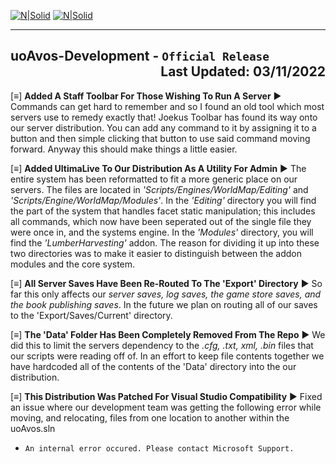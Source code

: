 ﻿[![N|Solid](http://uoavocation.net/portal/site_image/logo_05.png)](http://www.uoavocation.net)
[![N|Solid](http://uoavocation.net/portal/site_image/text_0002.png)](http://www.uoavocation.net)
***
## uoAvos-Development - `Official Release` <div align="Right">Last Updated: 03/11/2022</div>

[≡] **Added A Staff Toolbar For Those Wishing To Run A Server**
► Commands can get hard to remember and so I found an old tool which most servers use to remedy exactly that! Joekus Toolbar has found its way onto our server distribution. You can add any command to it by assigning it to a button and then simple clicking that button to use said command moving forward. Anyway this should make things a little easier.

[≡] **Added UltimaLive To Our Distribution As A Utility For Admin**
► The entire system has been reformatted to fit a more generic place on our servers. The files are located in *'Scripts/Engines/WorldMap/Editing'*  and *'Scripts/Engine/WorldMap/Modules'*. In the *'Editing'* directory you will find the part of the system that handles facet static manipulation; this includes all commands, which now have been seperated out of the single file they were once in, and the systems engine. In the *'Modules'* directory, you will find the *'LumberHarvesting'* addon. The reason for dividing it up into these two directories was to make it easier to distinguish between the addon modules and the core system.

[≡] **All Server Saves Have Been Re-Routed To The 'Export' Directory**
► So far this only affects our *server saves, log saves, the game store saves, and the book publishing saves*. In the future we plan on routing all of our saves to the 'Export/Saves/Current' directory.

[≡] **The 'Data' Folder Has Been Completely Removed From The Repo**
► We did this to limit the servers dependency to the *.cfg,  .txt, xml, .bin* files that our scripts were reading off of. In an effort to keep file contents together we have hardcoded all of the contents of the 'Data' directory into the our distribution.

[≡] **This Distribution Was Patched For Visual Studio Compatibility**
► Fixed an issue where our development team was getting the following error while moving, and relocating, files from one location to another within the uoAvos.sln
- `An internal error occured. Please contact Microsoft Support.`